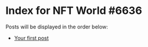 # Index for NFT World #6636
Posts will be displayed in the order below:

- [Your first post](./001-first.md)

